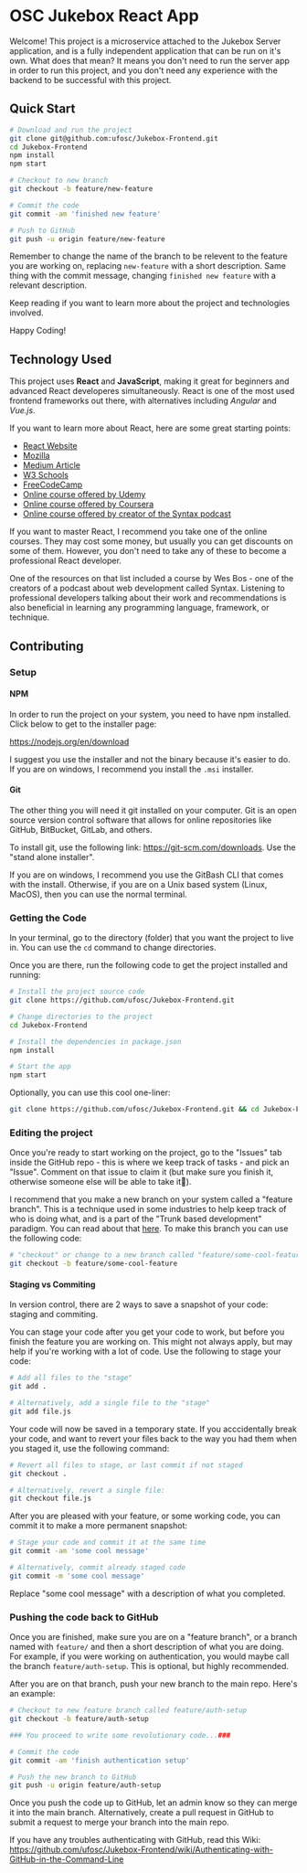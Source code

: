 # OSC Jukebox React App

Welcome! This project is a microservice attached to the Jukebox Server application, and is a fully independent application that can be run on it's own. What does that mean? It means you don't need to run the server app in order to run this project, and you don't need any experience with the backend to be successful with this project.

## Quick Start

```sh
# Download and run the project
git clone git@github.com:ufosc/Jukebox-Frontend.git
cd Jukebox-Frontend 
npm install 
npm start
```

```sh
# Checkout to new branch
git checkout -b feature/new-feature
```

```sh
# Commit the code
git commit -am 'finished new feature'

# Push to GitHub
git push -u origin feature/new-feature
```

Remember to change the name of the branch to be relevent to the feature you are working on, replacing `new-feature` with a short description. Same thing with the commit message, changing `finished new feature` with a relevant description.

Keep reading if you want to learn more about the project and technologies involved.

Happy Coding!

## Technology Used

This project uses **React** and **JavaScript**, making it great for beginners and advanced React developeres simultaneously. React is one of the most used frontend frameworks out there, with alternatives including *Angular* and *Vue.js*.

If you want to learn more about React, here are some great starting points:

* [React Website](https://react.dev/learn)
* [Mozilla](https://developer.mozilla.org/en-US/docs/Learn/Tools_and_testing/Client-side_JavaScript_frameworks/React_getting_started)
* [Medium Article](https://medium.com/swlh/getting-started-with-react-the-fundamentals-61b0266994af)
* [W3 Schools](https://www.w3schools.com/react/react_intro.asp)
* [FreeCodeCamp](https://www.freecodecamp.org/news/get-started-with-react-for-beginners/)
* [Online course offered by Udemy](https://www.udemy.com/share/101Wby3@HeSBtGZeq8SlDCjmZiEgFaax3-uYedK2rNgL51o16a0BumHt7txG87pyVbN8ijt5/)
* [Online course offered by Coursera](https://www.coursera.org/learn/react-basics)
* [Online course offered by creator of the Syntax podcast](https://reactforbeginners.com/)

If you want to master React, I recommend you take one of the online courses. They may cost some money, but usually you can get discounts on some of them. However, you don't need to take any of these to become a professional React developer.

One of the resources on that list included a course by Wes Bos - one of the creators of a podcast about web development called Syntax. Listening to professional developers talking about their work and recommendations is also beneficial in learning any programming language, framework, or technique.


## Contributing

### Setup

#### NPM

In order to run the project on your system, you need to have npm installed. Click below to get to the installer page:

<https://nodejs.org/en/download>

I suggest you use the installer and not the binary because it's easier to do. If you are on windows, I recommend you install the `.msi` installer.

#### Git

The other thing you will need it git installed on your computer. Git is an open source version control software that allows for online repositories like GitHub, BitBucket, GitLab, and others.

To install git, use the following link: <https://git-scm.com/downloads>. Use the "stand alone installer".

If you are on windows, I recommend you use the GitBash CLI that comes with the install. Otherwise, if you are on a Unix based system (Linux, MacOS), then you can use the normal terminal.

### Getting the Code

In your terminal, go to the directory (folder) that you want the project to live in. You can use the `cd` command to change directories.

Once you are there, run the following code to get the project installed and running:

```sh
# Install the project source code
git clone https://github.com/ufosc/Jukebox-Frontend.git

# Change directories to the project
cd Jukebox-Frontend

# Install the dependencies in package.json
npm install

# Start the app
npm start
```

Optionally, you can use this cool one-liner:

```sh
git clone https://github.com/ufosc/Jukebox-Frontend.git && cd Jukebox-Frontend && npm install && npm start
```

### Editing the project

Once you're ready to start working on the project, go to the "Issues" tab inside the GitHub repo - this is where we keep track of tasks - and pick an "Issue". Comment on that issue to claim it (but make sure you finish it, otherwise someone else will be able to take it😬).

I recommend that you make a new branch on your system called a "feature branch". This is a technique used in some industries to help keep track of who is doing what, and is a part of the "Trunk based development" paradigm. You can read about that [here](https://www.atlassian.com/continuous-delivery/continuous-integration/trunk-based-development). To make this branch you can use the following code:

```sh
# "checkout" or change to a new branch called "feature/some-cool-feature"
git checkout -b feature/some-cool-feature
```

#### Staging vs Commiting

In version control, there are 2 ways to save a snapshot of your code: staging and commiting.

You can stage your code after you get your code to work, but before you finish the feature you are working on. This might not always apply, but may help if you're working with a lot of code. Use the following to stage your code:

```sh
# Add all files to the "stage"
git add .

# Alternatively, add a single file to the "stage"
git add file.js
```

Your code will now be saved in a temporary state. If you acccidentally break your code, and want to revert your files back to the way you had them when you staged it, use the following command:

```sh
# Revert all files to stage, or last commit if not staged
git checkout .

# Alternatively, revert a single file:
git checkout file.js
```

After you are pleased with your feature, or some working code, you can commit it to make a more permanent snapshot:

```sh
# Stage your code and commit it at the same time
git commit -am 'some cool message'

# Alternatively, commit already staged code
git commit -m 'some cool message'
```

Replace "some cool message" with a description of what you completed.

### Pushing the code back to GitHub

Once you are finished, make sure you are on a "feature branch", or a branch named with `feature/` and then a short description of what you are doing. For example, if you were working on authentication, you would maybe call the branch `feature/auth-setup`. This is optional, but highly recommended.

After you are on that branch, push your new branch to the main repo. Here's an example:

```sh
# Checkout to new feature branch called feature/auth-setup
git checkout -b feature/auth-setup

### You proceed to write some revolutionary code...###

# Commit the code
git commit -am 'finish authentication setup'

# Push the new branch to GitHub
git push -u origin feature/auth-setup
```

Once you push the code up to GitHub, let an admin know so they can merge it into the main branch. Alternatively, create a pull request in GitHub to submit a request to merge your branch into the main repo.

If you have any troubles authenticating with GitHub, read this Wiki: <https://github.com/ufosc/Jukebox-Frontend/wiki/Authenticating-with-GitHub-in-the-Command-Line>
